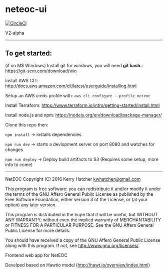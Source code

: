 # neteoc-ui

[![CircleCI](https://circleci.com/gh/neteoc/neteoc-ui/tree/prod.svg?style=svg)](https://circleci.com/gh/neteoc/neteoc-ui/tree/prod)

V2-alpha

---
## To get started:

(if on M$ Windows) Install git for windows, you will need **git bash.**: https://git-scm.com/download/win

Install AWS CLI: http://docs.aws.amazon.com/cli/latest/userguide/installing.html

Setup an AWS creds profile with: `aws cli configure --profile neteoc`

Install Terraform: https://www.terraform.io/intro/getting-started/install.html

Install node.js and npm: https://nodejs.org/en/download/package-manager/

Clone this repo then:

`npm install`          -> installs dependencies

`npm run dev`          -> starts a devlopment server on port 8080 and watches for changes

`npm run deploy`       -> Deploy build artifacts to S3 (Requires some setup, more info to come)


---



NetEOC
Copyright (C) 2016  Kerry Hatcher <kwhatcher@gmail.com>

This program is free software: you can redistribute it and/or modify
it under the terms of the GNU Affero General Public License as
published by the Free Software Foundation, either version 3 of the
License, or (at your option) any later version.

This program is distributed in the hope that it will be useful,
but WITHOUT ANY WARRANTY; without even the implied warranty of
MERCHANTABILITY or FITNESS FOR A PARTICULAR PURPOSE.  See the
GNU Affero General Public License for more details.

You should have received a copy of the GNU Affero General Public License
along with this program.  If not, see <http://www.gnu.org/licenses/>.

Frontend web app for NetEOC

Develped based on Hawtio model (http://hawt.io/overview/index.html)
